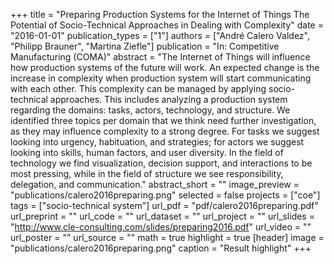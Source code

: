 +++
title = "Preparing Production Systems for the Internet of Things The Potential of Socio-Technical Approaches in Dealing with Complexity"
date = "2016-01-01"
publication_types = ["1"]
authors = ["André Calero Valdez", "Philipp Brauner", "Martina Ziefle"]
publication = "In: Competitive Manufacturing (COMA)"
abstract = "The Internet of Things will influence how production systems of the future will work. An expected change is the increase in complexity when production system will start communicating with each other. This complexity can be managed by applying socio-technical approaches. This includes analyzing a production system regarding the domains: tasks, actors, technology, and structure. We identified three topics per domain that we think need further investigation, as they may influence complexity to a strong degree. For tasks we suggest looking into urgency, habituation, and strategies; for actors we suggest looking into skills, human factors, and user diversity. In the field of technology we find visualization, decision support, and interactions to be most pressing, while in the field of structure we see responsibility, delegation, and communication."
abstract_short = ""
image_preview = "publications/calero2016preparing.png"
selected = false
projects = ["coe"]
tags = ["socio-technical system"]
url_pdf = "pdf/calero2016preparing.pdf"
url_preprint = ""
url_code = ""
url_dataset = ""
url_project = ""
url_slides = "http://www.cle-consulting.com/slides/preparing2016.pdf"
url_video = ""
url_poster = ""
url_source = ""
math = true
highlight = true
[header]
image = "publications/calero2016preparing.png"
caption = "Result highlight"
+++
